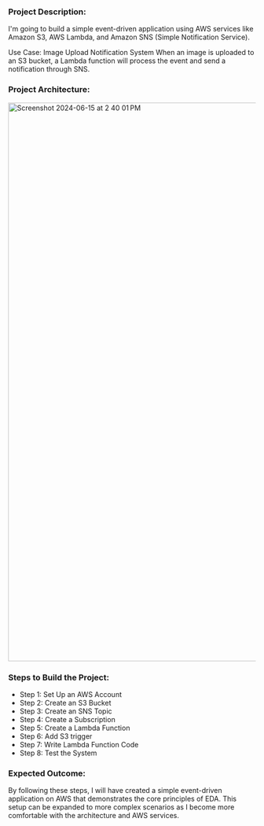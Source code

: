 ### Project Description:

I'm going to build a simple event-driven application using AWS services like Amazon S3, AWS Lambda, and Amazon SNS (Simple Notification Service).

Use Case: Image Upload Notification System
When an image is uploaded to an S3 bucket, a Lambda function will process the event and send a notification through SNS.

### Project Architecture:

<img width="1136" alt="Screenshot 2024-06-15 at 2 40 01 PM" src="https://github.com/yeshwanthlm/EDA-Project-on-AWS/assets/66474973/6d3aab89-c68e-4462-81e4-0114fa93e2dd">

### Steps to Build the Project:

* Step 1: Set Up an AWS Account 
* Step 2: Create an S3 Bucket
* Step 3: Create an SNS Topic
* Step 4: Create a Subscription 
* Step 5: Create a Lambda Function
* Step 6: Add S3 trigger 
* Step 7: Write Lambda Function Code 
* Step 8: Test the System

### Expected Outcome:

By following these steps, I will have created a simple event-driven application on AWS that demonstrates the core principles of EDA. This setup can be expanded to more complex scenarios as I become more comfortable with the architecture and AWS services.

